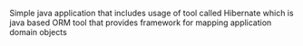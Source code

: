 Simple java application that includes usage of tool called Hibernate which is java based ORM tool that provides framework for mapping application domain objects
